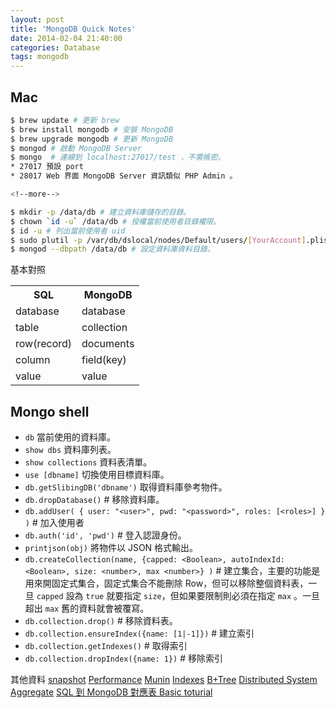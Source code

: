```yaml
---
layout: post
title: 'MongoDB Quick Notes'
date: 2014-02-04 21:40:00
categories: Database
tags: mongodb
---
```


## Mac

~~~bash
$ brew update # 更新 brew
$ brew install mongodb # 安裝 MongoDB
$ brew upgrade mongodb # 更新 MongoDB
$ mongod # 啟動 MongoDB Server
$ mongo  # 連線到 localhost:27017/test ，不需帳密。
* 27017 預設 port
* 28017 Web 界面 MongoDB Server 資訊類似 PHP Admin 。

<!--more-->

$ mkdir -p /data/db # 建立資料庫儲存的目錄。
$ chown `id -u` /data/db # 授權當前使用者目錄權限。
$ id -u # 列出當前使用者 uid
$ sudo plutil -p /var/db/dslocal/nodes/Default/users/[YourAccount].plist # OSX 底下的 /etc/shadow 。
$ mongod --dbpath /data/db # 設定資料庫資料目錄。
~~~

基本對照


<table>
	<tr>
  	<th>SQL</th>
    <th>MongoDB</th>
  </tr>
  <tr>
  <td>database</td>
  <td>database</td>
  </tr>
  <tr>
  <td>table</td>
  <td>collection</td>
  </tr>
  <tr>
  <td>row(record)</td>
  <td>documents</td>
  </tr>
  <tr>
  <td>column</td>
  <td> field(key)</td>
  </tr>
  <tr>
  <td>value</td>
  <td>value</td>
  </tr>
</table>


## Mongo shell

* `db` 當前使用的資料庫。
* `show dbs` 資料庫列表。
* `show collections` 資料表清單。
* `use [dbname]` 切換使用目標資料庫。
* `db.getSlibingDB('dbname')` 取得資料庫參考物件。
* `db.dropDatabase()` # 移除資料庫。
* `db.addUser( { user: "<user>", pwd: "<password>", roles: [<roles>] } )` # 加入使用者
* `db.auth('id', 'pwd')` # 登入認證身份。
* `printjson(obj)` 將物件以 JSON 格式輸出。
* `db.createCollection(name, {capped: <Boolean>, autoIndexId: <Boolean>, size: <number>, max <number>} )` # 建立集合，主要的功能是用來開固定式集合，固定式集合不能刪除 Row，但可以移除整個資料表，一旦 `capped` 設為 `true` 就要指定 `size`，但如果要限制則必須在指定 `max` 。一旦超出 `max` 舊的資料就會被覆寫。
* `db.collection.drop()` # 移除資料表。
* `db.collection.ensureIndex({name: [1|-1]})` # 建立索引
* `db.collection.getIndexes()` # 取得索引
* `db.collection.dropIndex({name: 1})` # 移除索引



其他資料
[snapshot](http://nosqldb.org/topic/5181c4b9735345ad0a039dff)
[Performance](http://blog.xuite.net/flyingidea/blog/67641474-%5Bmongodb%5D%E5%A2%9E%E5%8A%A0mongoDB%E6%95%88%E8%83%BD%E7%9A%84%E6%8A%80%E5%B7%A7)
[Munin](http://munin.readthedocs.org/en/latest/installation/index.html)
[Indexes](http://blog.nosqlfan.com/html/3656.html)
[B+Tree](http://www.yhddba.com/%E5%8E%9F%E5%88%9B%E7%90%86%E8%A7%A3b%E6%A0%91%E7%AE%97%E6%B3%95%E5%92%8Cinnodb%E7%B4%A2%E5%BC%95/)
[Distributed System](http://wiki.mbalib.com/zh-tw/%E5%88%86%E5%B8%83%E5%BC%8F%E7%B3%BB%E7%BB%9F)
[Aggregate](http://calvert.logdown.com/posts/159915-sql-to-aggregation-mapping-chart)
[SQL 到 MongoDB 對應表 ](http://calvert.logdown.com/posts/159792-sql-to-mongodb-mapping-chart)
[Basic toturial](http://www.w3cschool.cc/mongodb/mongodb-tutorial.html)
